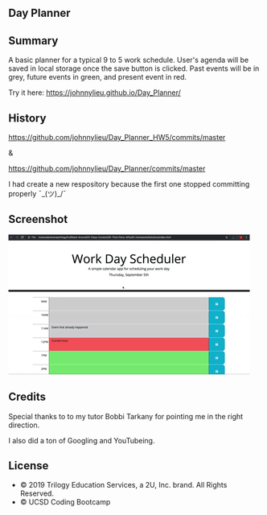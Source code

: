 ## Day Planner

## Summary

A basic planner for a typical 9 to 5 work schedule. User's agenda will be saved in local storage once the save button is clicked. Past events will be in grey, future events in green, and present event in red.

Try it here: https://johnnylieu.github.io/Day_Planner/

## History

https://github.com/johnnylieu/Day_Planner_HW5/commits/master

&

https://github.com/johnnylieu/Day_Planner/commits/master

I had create a new respository because the first one stopped committing properly ¯\_(ツ)_/¯

## Screenshot

![Day Planner](05-third-party-apis-homework-demo.gif)

## Credits
Special thanks to to my tutor Bobbi Tarkany for pointing me in the right direction.

I also did a ton of Googling and YouTubeing.

## License
 
* © 2019 Trilogy Education Services, a 2U, Inc. brand. All Rights Reserved.
* © UCSD Coding Bootcamp
